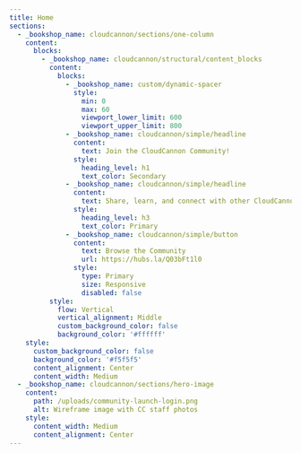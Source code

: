 ```yaml
---
title: Home
sections:
  - _bookshop_name: cloudcannon/sections/one-column
    content:
      blocks:
        - _bookshop_name: cloudcannon/structural/content_blocks
          content:
            blocks:
              - _bookshop_name: custom/dynamic-spacer
                style:
                  min: 0
                  max: 60
                  viewport_lower_limit: 600
                  viewport_upper_limit: 800
              - _bookshop_name: cloudcannon/simple/headline
                content:
                  text: Join the CloudCannon Community!
                style:
                  heading_level: h1
                  text_color: Secondary
              - _bookshop_name: cloudcannon/simple/headline
                content:
                  text: Share, learn, and connect with other CloudCannon users.
                style:
                  heading_level: h3
                  text_color: Primary
              - _bookshop_name: cloudcannon/simple/button
                content:
                  text: Browse the Community
                  url: https://hubs.la/Q03bFt1l0
                style:
                  type: Primary
                  size: Responsive
                  disabled: false
          style:
            flow: Vertical
            vertical_alignment: Middle
            custom_background_color: false
            background_color: '#ffffff'
    style:
      custom_background_color: false
      background_color: '#f5f5f5'
      content_alignment: Center
      content_width: Medium
  - _bookshop_name: cloudcannon/sections/hero-image
    content:
      path: /uploads/community-launch-login.png
      alt: Wireframe image with CC staff photos
    style:
      content_width: Medium
      content_alignment: Center
---
```

